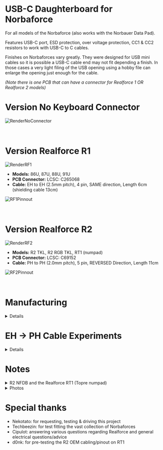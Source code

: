 # USB-C Daughterboard for Norbaforce 

For all models of the Norbaforce (also works with the Norbauer Data Pad). 

Features USB-C port, ESD protection, over voltage protection, CC1 & CC2 resistors to work with USB-C to C cables.  

Finishes on Norbaforces vary greatly.  They were designed for USB mini cables so it is possible a USB-C cable end may not fit depending a finish. In those cases a very light filing of the USB opening using a hobby file can enlarge the opening just enough for the cable.

_(Note there is one PCB that can have a connector for Realforce 1 OR Realforce 2 models)_

# Version No Keyboard Connector
![RenderNoConnector](https://i.imgur.com/EpWg2Wn.jpg)
<br><br><br>

# Version Realforce R1 
  ![RenderRF1](https://i.imgur.com/ppieA41.jpg)
* **Models:** 86U, 87U, 88U, 91U
* **PCB Connector:** LCSC: C265068
* **Cable:** EH to EH (2.5mm pitch), 4 pin, SAME direction, Length 6cm (shielding cable 13cm)

![RF1Pinnout](https://i.imgur.com/Yg8DMYr.png)
<br><br><br>

# Version Realforce R2 
  ![RenderRF2](https://i.imgur.com/hHAMaGG.jpg)
* **Models:** R2 TKL, R2 RGB TKL, RT1 (numpad)
* **PCB Connector:** LCSC: C69152
* **Cable:** PH to PH (2.0mm pitch), 5 pin, REVERSED Direction, Length 11cm

![RF2Pinnout](https://i.imgur.com/rXatLpw.png)
<br><br><br>

# Manufacturing
<details>
  <summary>Details</summary>
* Manufacturing files are set up for JLCPCB. 
* Thickness does not matter suggest standard 1.6mm 
* "Remove Order Number" option choose "Specify Location" (uses "JLCJLC" on silkscreen for order # position)
* Assemble top side
* Choose assembly file version (No connector: need to solder then yourself, RF1 or RF2 as indicated above in renders)
* Manual part adjustments from KiCad Outputs (already handled in manufacturing files)

| Part              | Adjustment   |
| ----------------- | ------------- |
| USB-C Connector   | Down 5.06mm   |
| JST EH Connector  | Up 3.75mm   |
| JST PH  Connector | Rotate 90°, Down 4mm |

## BOM

| LCSC part # | Description      | Value | Package  | Amount |
| ----------- | ---------------- | ----- | -------- | ------ |
| C261942     | Fuse             |       | 0805     | 1      |
| C7519       | ESD              |       | SOT23-6  | 1      |
| C212411     | Resistor         | 5.1K  | 0805     | 2      |
| C597300     | Capacitor        | 4.7nF | 0805     | 1      |
| C165948     | Connector (USB)  |       | TH       | 1      |
| C265068     | Connector (EH)   | 4 pin | TH       | 1      |
| C69152      | Connector (PH)   | 5 pin | TH       | 1      |

_Note if the capacitor or resistors are out of stock they can be replaced with 0805 sized component with similar specs._
</details>

# EH -> PH Cable Experiments
<details>
  <summary>Details</summary>
Tested a sample cable using manufactured PH crimped wires in an EH cable housing end (LCSC: C161661) to make a PH to EH cable without manually crimping.  Worked without issues after 350 connection cycles.  Potential could use R2 daughterboard connector can be used for both R2 and R1 boards.

![CableEHToPH](https://i.imgur.com/tfvrSqY.png)
</details>

# Notes
<details>
  <summary>R2 NFDB and the Realforce RT1 (Topre numpad)</summary>

The R2 NFDB is compatible with the Topre Realforce RT1 numpad (released in 2024), which shares a similar footprint to the predecessor Realforce 23u.  
![RT12](https://i.imgur.com/HHpbOw6.jpeg)

</details>  
<details>
  <summary>Photos</summary>

Norbaforce MKI (cutout is USB shape no issues with fit)
![NFMKI](https://i.imgur.com/Zcj5vSL.jpg)
Norbaforce MKIII (unfinished no fit issues)
![NFMKII](https://i.imgur.com/ojrkUOl.jpg)
Norbaforce MKII RF2
![NFMKiib](https://i.imgur.com/GUCTGYN.jpeg)
Norbaforce MKII (slight internal filing was needed)
![NFMKIIInside](https://i.imgur.com/2XnP7rR.jpg)
Norbauer Data Pad and the R1 NFDB
![DataPad](https://i.imgur.com/ypJBltZ.jpg)
Norbauer Data Pad with RT1 pcb - use R2 NFDB
![RT1](https://i.imgur.com/QSRFrbK.jpeg)
</details>

# Special thanks 
* Nekotato: for requesting, testing & driving this project
* Techbeezin: for test fitting the vast collection of Norbaforces 
* Cipulot: answering various questions regarding Realforce and general electrical questions/advice
* d0nk: for pre-testing the R2 OEM cabling/pinout on RT1

